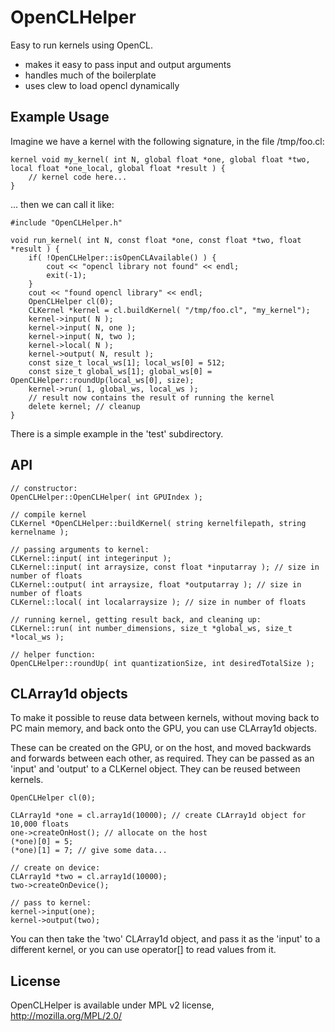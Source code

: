 OpenCLHelper
============

Easy to run kernels using OpenCL.

- makes it easy to pass input and output arguments
- handles much of the boilerplate
- uses clew to load opencl dynamically

Example Usage
-------------

Imagine we have a kernel with the following signature, in the file /tmp/foo.cl:

    kernel void my_kernel( int N, global float *one, global float *two, local float *one_local, global float *result ) {
        // kernel code here...
    }

... then we can call it like:

    #include "OpenCLHelper.h"

    void run_kernel( int N, const float *one, const float *two, float *result ) {
        if( !OpenCLHelper::isOpenCLAvailable() ) {
            cout << "opencl library not found" << endl;
            exit(-1);
        }
        cout << "found opencl library" << endl;
        OpenCLHelper cl(0);
        CLKernel *kernel = cl.buildKernel( "/tmp/foo.cl", "my_kernel");
        kernel->input( N );
        kernel->input( N, one );
        kernel->input( N, two );
        kernel->local( N );
        kernel->output( N, result );
        const size_t local_ws[1]; local_ws[0] = 512;
        const size_t global_ws[1]; global_ws[0] = OpenCLHelper::roundUp(local_ws[0], size);
        kernel->run( 1, global_ws, local_ws );
        // result now contains the result of running the kernel
        delete kernel; // cleanup
    }

There is a simple example in the 'test' subdirectory.

API
---

    // constructor:
    OpenCLHelper::OpenCLHelper( int GPUIndex );

    // compile kernel
    CLKernel *OpenCLHelper::buildKernel( string kernelfilepath, string kernelname );

    // passing arguments to kernel:
    CLKernel::input( int integerinput );
    CLKernel::input( int arraysize, const float *inputarray ); // size in number of floats
    CLKernel::output( int arraysize, float *outputarray ); // size in number of floats
    CLKernel::local( int localarraysize ); // size in number of floats

    // running kernel, getting result back, and cleaning up:
    CLKernel::run( int number_dimensions, size_t *global_ws, size_t *local_ws );

    // helper function:
    OpenCLHelper::roundUp( int quantizationSize, int desiredTotalSize );

CLArray1d objects
-----------------

To make it possible to reuse data between kernels, without moving back to PC
main memory, and back onto the GPU, you can use CLArray1d objects.

These can be created on the GPU, or on the host, and moved backwards 
and forwards between each other, as required.  They can be passed as an 'input'
and 'output' to a CLKernel object.  They can be reused between kernels.

    OpenCLHelper cl(0);

    CLArray1d *one = cl.array1d(10000); // create CLArray1d object for 10,000 floats
    one->createOnHost(); // allocate on the host
    (*one)[0] = 5;
    (*one)[1] = 7; // give some data...

    // create on device:
    CLArray1d *two = cl.array1d(10000);
    two->createOnDevice();

    // pass to kernel:
    kernel->input(one);
    kernel->output(two);

You can then take the 'two' CLArray1d object, and pass it as the 'input' to 
a different kernel, or you can use operator[] to read values from it.

License
-------

OpenCLHelper is available under MPL v2 license, http://mozilla.org/MPL/2.0/

